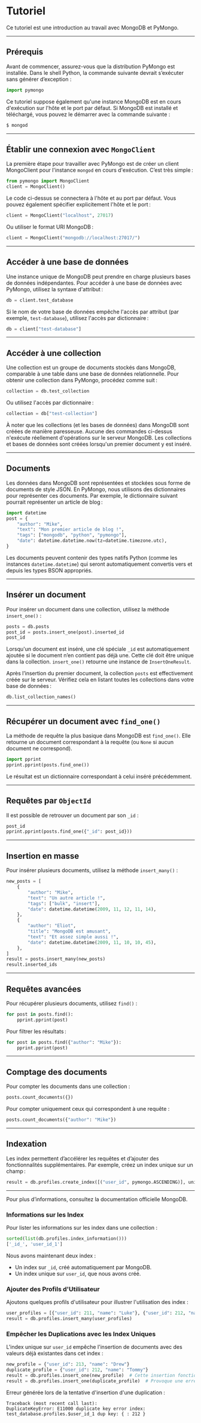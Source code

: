 
# Tutoriel
Ce tutoriel est une introduction au travail avec MongoDB et PyMongo.

---

## Prérequis
Avant de commencer, assurez-vous que la distribution PyMongo est installée. Dans le shell Python, la commande suivante devrait s’exécuter sans générer d’exception :

```python
import pymongo
```

Ce tutoriel suppose également qu'une instance MongoDB est en cours d'exécution sur l'hôte et le port par défaut. Si MongoDB est installé et téléchargé, vous pouvez le démarrer avec la commande suivante :

```bash
$ mongod
```

---

## Établir une connexion avec `MongoClient`
La première étape pour travailler avec PyMongo est de créer un client MongoClient pour l'instance `mongod` en cours d'exécution. C’est très simple :

```python
from pymongo import MongoClient
client = MongoClient()
```

Le code ci-dessus se connectera à l'hôte et au port par défaut. Vous pouvez également spécifier explicitement l'hôte et le port :

```python
client = MongoClient("localhost", 27017)
```

Ou utiliser le format URI MongoDB :

```python
client = MongoClient("mongodb://localhost:27017/")
```

---

## Accéder à une base de données
Une instance unique de MongoDB peut prendre en charge plusieurs bases de données indépendantes. Pour accéder à une base de données avec PyMongo, utilisez la syntaxe d'attribut :

```python
db = client.test_database
```

Si le nom de votre base de données empêche l'accès par attribut (par exemple, `test-database`), utilisez l'accès par dictionnaire :

```python
db = client["test-database"]
```

---

## Accéder à une collection
Une collection est un groupe de documents stockés dans MongoDB, comparable à une table dans une base de données relationnelle. Pour obtenir une collection dans PyMongo, procédez comme suit :

```python
collection = db.test_collection
```

Ou utilisez l'accès par dictionnaire :

```python
collection = db["test-collection"]
```

À noter que les collections (et les bases de données) dans MongoDB sont créées de manière paresseuse. Aucune des commandes ci-dessus n'exécute réellement d'opérations sur le serveur MongoDB. Les collections et bases de données sont créées lorsqu'un premier document y est inséré.

---

## Documents
Les données dans MongoDB sont représentées et stockées sous forme de documents de style JSON. En PyMongo, nous utilisons des dictionnaires pour représenter ces documents. Par exemple, le dictionnaire suivant pourrait représenter un article de blog :

```python
import datetime
post = {
    "author": "Mike",
    "text": "Mon premier article de blog !",
    "tags": ["mongodb", "python", "pymongo"],
    "date": datetime.datetime.now(tz=datetime.timezone.utc),
}
```

Les documents peuvent contenir des types natifs Python (comme les instances `datetime.datetime`) qui seront automatiquement convertis vers et depuis les types BSON appropriés.

---

## Insérer un document
Pour insérer un document dans une collection, utilisez la méthode `insert_one()` :

```python
posts = db.posts
post_id = posts.insert_one(post).inserted_id
post_id
```

Lorsqu'un document est inséré, une clé spéciale `_id` est automatiquement ajoutée si le document n’en contient pas déjà une. Cette clé doit être unique dans la collection. `insert_one()` retourne une instance de `InsertOneResult`.

Après l’insertion du premier document, la collection `posts` est effectivement créée sur le serveur. Vérifiez cela en listant toutes les collections dans votre base de données :

```python
db.list_collection_names()
```

---

## Récupérer un document avec `find_one()`
La méthode de requête la plus basique dans MongoDB est `find_one()`. Elle retourne un document correspondant à la requête (ou `None` si aucun document ne correspond).

```python
import pprint
pprint.pprint(posts.find_one())
```

Le résultat est un dictionnaire correspondant à celui inséré précédemment.

---

## Requêtes par `ObjectId`
Il est possible de retrouver un document par son `_id` :

```python
post_id
pprint.pprint(posts.find_one({"_id": post_id}))
```

---

## Insertion en masse
Pour insérer plusieurs documents, utilisez la méthode `insert_many()` :

```python
new_posts = [
    {
        "author": "Mike",
        "text": "Un autre article !",
        "tags": ["bulk", "insert"],
        "date": datetime.datetime(2009, 11, 12, 11, 14),
    },
    {
        "author": "Eliot",
        "title": "MongoDB est amusant",
        "text": "Et assez simple aussi !",
        "date": datetime.datetime(2009, 11, 10, 10, 45),
    },
]
result = posts.insert_many(new_posts)
result.inserted_ids
```

---

## Requêtes avancées
Pour récupérer plusieurs documents, utilisez `find()` :

```python
for post in posts.find():
    pprint.pprint(post)
```

Pour filtrer les résultats :

```python
for post in posts.find({"author": "Mike"}):
    pprint.pprint(post)
```

---

## Comptage des documents
Pour compter les documents dans une collection :

```python
posts.count_documents({})
```

Pour compter uniquement ceux qui correspondent à une requête :

```python
posts.count_documents({"author": "Mike"})
```

---

## Indexation
Les index permettent d’accélérer les requêtes et d’ajouter des fonctionnalités supplémentaires. Par exemple, créez un index unique sur un champ :

```python
result = db.profiles.create_index([("user_id", pymongo.ASCENDING)], unique=True)
```

---

Pour plus d’informations, consultez la documentation officielle MongoDB.


### Informations sur les Index

Pour lister les informations sur les index dans une collection :

```python
sorted(list(db.profiles.index_information()))
['_id_', 'user_id_1']
```

Nous avons maintenant deux index :
- Un index sur `_id`, créé automatiquement par MongoDB.
- Un index unique sur `user_id`, que nous avons créé.

### Ajouter des Profils d'Utilisateur

Ajoutons quelques profils d'utilisateur pour illustrer l'utilisation des index :

```python
user_profiles = [{"user_id": 211, "name": "Luke"}, {"user_id": 212, "name": "Ziltoid"}]
result = db.profiles.insert_many(user_profiles)
```

### Empêcher les Duplications avec les Index Uniques

L'index unique sur `user_id` empêche l'insertion de documents avec des valeurs déjà existantes dans cet index :

```python
new_profile = {"user_id": 213, "name": "Drew"}
duplicate_profile = {"user_id": 212, "name": "Tommy"}
result = db.profiles.insert_one(new_profile)  # Cette insertion fonctionne.
result = db.profiles.insert_one(duplicate_profile)  # Provoque une erreur.
```

Erreur générée lors de la tentative d'insertion d'une duplication :

```
Traceback (most recent call last):
DuplicateKeyError: E11000 duplicate key error index: test_database.profiles.$user_id_1 dup key: { : 212 }
```
